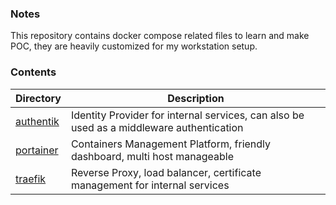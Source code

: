 ### Notes

This repository contains docker compose related files to learn and make POC, they are heavily customized for my workstation setup.

### Contents

| Directory                            | Description                                                                                         |
|--------------------------------------|-----------------------------------------------------------------------------------------------------|
| [authentik](authentik)               | Identity Provider for internal services, can also be used as a middleware authentication            |
| [portainer](portainer)               | Containers Management Platform, friendly dashboard, multi host manageable                           |
| [traefik](traefik)                   | Reverse Proxy, load balancer, certificate management for internal services                          |
